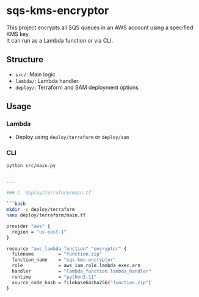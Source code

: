 # sqs-kms-encryptor

This project encrypts all SQS queues in an AWS account using a specified KMS key.  
It can run as a Lambda function or via CLI.

## Structure

- `src/`: Main logic
- `lambda/`: Lambda handler
- `deploy/`: Terraform and SAM deployment options

## Usage

### Lambda
- Deploy using `deploy/terraform` or `deploy/sam`

### CLI
```bash
python src/main.py


---

### 📁 `deploy/terraform/main.tf`

```bash
mkdir -p deploy/terraform
nano deploy/terraform/main.tf

provider "aws" {
  region = "us-east-1"
}

resource "aws_lambda_function" "encryptor" {
  filename         = "function.zip"
  function_name    = "sqs-kms-encryptor"
  role             = aws_iam_role.lambda_exec.arn
  handler          = "lambda_function.lambda_handler"
  runtime          = "python3.11"
  source_code_hash = filebase64sha256("function.zip")
}
